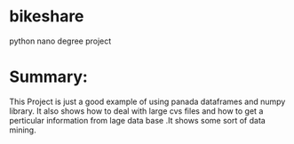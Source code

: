 # bikeshare
python nano degree project

# Summary:
This Project is just a good example  of using panada dataframes and numpy library.
It also shows how to deal with large cvs files and how to get a perticular information from lage data base .It shows some sort of data mining.




  
    
